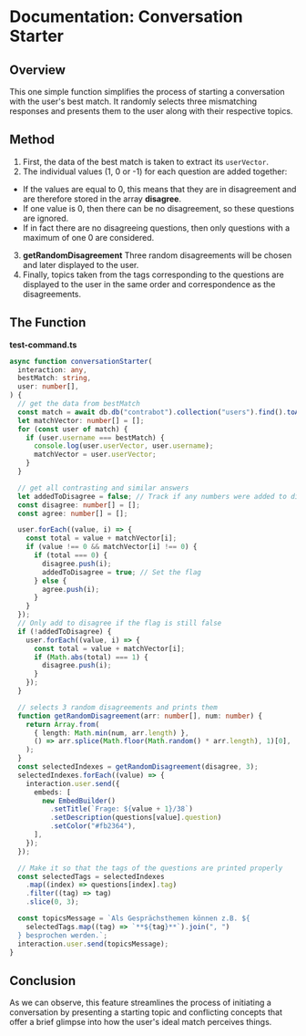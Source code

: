 # Documentation: Conversation Starter

## Overview

This one simple function simplifies the process of starting a conversation with
the user's best match. It randomly selects three mismatching responses and
presents them to the user along with their respective topics.

## Method

1. First, the data of the best match is taken to extract its `userVector`.
2. The individual values (1, 0 or -1) for each question are added together:

- If the values are equal to 0, this means that they are in disagreement and are
  therefore stored in the array **disagree**.
- If one value is 0, then there can be no disagreement, so these questions are
  ignored.
- If in fact there are no disagreeing questions, then only questions with a
  maximum of one 0 are considered.

3. **getRandomDisagreement** Three random disagreements will be chosen and later
   displayed to the user.
4. Finally, topics taken from the tags corresponding to the questions are
   displayed to the user in the same order and correspondence as the
   disagreements.

## The Function

**test-command.ts**

```typescript
async function conversationStarter(
  interaction: any,
  bestMatch: string,
  user: number[],
) {
  // get the data from bestMatch
  const match = await db.db("contrabot").collection("users").find().toArray();
  let matchVector: number[] = [];
  for (const user of match) {
    if (user.username === bestMatch) {
      console.log(user.userVector, user.username);
      matchVector = user.userVector;
    }
  }

  // get all contrasting and similar answers
  let addedToDisagree = false; // Track if any numbers were added to disagree
  const disagree: number[] = [];
  const agree: number[] = [];

  user.forEach((value, i) => {
    const total = value + matchVector[i];
    if (value !== 0 && matchVector[i] !== 0) {
      if (total === 0) {
        disagree.push(i);
        addedToDisagree = true; // Set the flag
      } else {
        agree.push(i);
      }
    }
  });
  // Only add to disagree if the flag is still false
  if (!addedToDisagree) {
    user.forEach((value, i) => {
      const total = value + matchVector[i];
      if (Math.abs(total) === 1) {
        disagree.push(i);
      }
    });
  }

  // selects 3 random disagreements and prints them
  function getRandomDisagreement(arr: number[], num: number) {
    return Array.from(
      { length: Math.min(num, arr.length) },
      () => arr.splice(Math.floor(Math.random() * arr.length), 1)[0],
    );
  }
  const selectedIndexes = getRandomDisagreement(disagree, 3);
  selectedIndexes.forEach((value) => {
    interaction.user.send({
      embeds: [
        new EmbedBuilder()
          .setTitle(`Frage: ${value + 1}/38`)
          .setDescription(questions[value].question)
          .setColor("#fb2364"),
      ],
    });
  });

  // Make it so that the tags of the questions are printed properly
  const selectedTags = selectedIndexes
    .map((index) => questions[index].tag)
    .filter((tag) => tag)
    .slice(0, 3);

  const topicsMessage = `Als Gesprächsthemen können z.B. ${
    selectedTags.map((tag) => `**${tag}**`).join(", ")
  } besprochen werden.`;
  interaction.user.send(topicsMessage);
}
```

## Conclusion

As we can observe, this feature streamlines the process of initiating a
conversation by presenting a starting topic and conflicting concepts that offer
a brief glimpse into how the user's ideal match perceives things.

